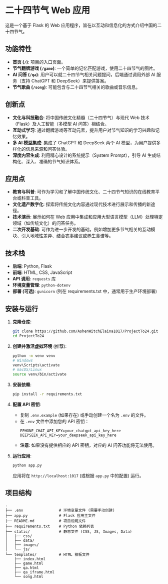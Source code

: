 # 二十四节气 Web 应用

这是一个基于 Flask 的 Web 应用程序，旨在以互动和信息化的方式介绍中国的二十四节气。

## 功能特性

*   **首页 (`/`)**: 项目的入口页面。
*   **节气翻牌游戏 (`/game`)**: 一个简单的记忆匹配游戏，使用二十四节气的图片。
*   **AI 问答 (`/qa`)**: 用户可以就二十四节气相关问题提问，后端通过调用外部 AI 服务（支持 ChatGPT 和 DeepSeek）来提供答案。
*   **节气歌曲 (`/song`)**: 可能包含与二十四节气相关的歌曲或音乐信息。

## 创新点

*   **文化与科技融合**: 将中国传统文化精髓（二十四节气）与现代 Web 技术（Flask）及人工智能（多模型 AI 问答）相结合。
*   **互动式学习**: 通过翻牌游戏等互动元素，提升用户对节气知识的学习兴趣和记忆效果。
*   **多 AI 模型集成**: 集成了 ChatGPT 和 DeepSeek 两个 AI 模型，为用户提供多样化的信息来源和问答体验。
*   **深度内容生成**: 利用精心设计的系统提示（System Prompt），引导 AI 生成结构化、深入、准确的节气知识体系。

## 应用点

*   **教育与科普**: 可作为学习和了解中国传统文化、二十四节气知识的在线教育平台或科普工具。
*   **文化遗产数字化**: 探索将传统文化内容通过现代技术进行展示和传播的新途径。
*   **技术演示**: 展示如何在 Web 应用中集成和应用大型语言模型（LLM）处理特定领域（如传统文化）的问答任务。
*   **二次开发基础**: 可作为进一步开发的基础，例如增加更多节气相关的互动模块、引入地域性差异、结合农事建议或养生食谱等。

## 技术栈

*   **后端**: Python, Flask
*   **前端**: HTML, CSS, JavaScript
*   **API 调用**: `requests` 库
*   **环境变量管理**: `python-dotenv`
*   **部署 (可选)**: `gunicorn` (列在 requirements.txt 中，通常用于生产环境部署)

## 安装与运行

1.  **克隆仓库**:
    ```bash
    git clone https://github.com/AshenWitchElaina1017/ProjectTo24.git
    cd ProjectTo24
    ```

2.  **创建并激活虚拟环境** (推荐):
    ```bash
    python -m venv venv
    # Windows
    venv\Scripts\activate
    # macOS/Linux
    source venv/bin/activate
    ```

3.  **安装依赖**:
    ```bash
    pip install -r requirements.txt
    ```

4.  **配置 API 密钥**:
    *   复制 `.env.example` (如果存在) 或手动创建一个名为 `.env` 的文件。
    *   在 `.env` 文件中添加您的 API 密钥：
        ```dotenv
        EPHONE_CHAT_API_KEY=your_chatgpt_api_key_here
        DEEPSEEK_API_KEY=your_deepseek_api_key_here
        ```
    *   **注意**: 如果没有提供相应的 API 密钥，对应的 AI 问答功能将无法使用。

5.  **运行应用**:
    ```bash
    python app.py
    ```
    应用将在 `http://localhost:1017` (或根据 `app.py` 中的配置) 运行。

## 项目结构

```
.
├── .env                # 环境变量文件 (需要手动创建)
├── app.py              # Flask 应用主文件
├── README.md           # 项目说明文件
├── requirements.txt    # Python 依赖列表
├── static/             # 静态文件 (CSS, JS, Images, Data)
│   ├── css/
│   ├── data/
│   ├── images/
│   └── js/
└── templates/          # HTML 模板文件
    ├── index.html
    ├── game.html
    ├── qa.html
    ├── qa_iframe.html
    └── song.html
